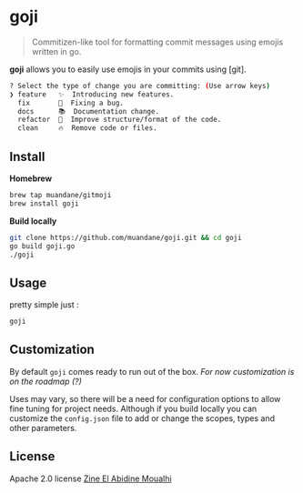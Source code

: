 # goji

> Commitizen-like tool for formatting commit messages using emojis written in go.

**goji** allows you to easily use emojis in your commits using [git].

```sh
? Select the type of change you are committing: (Use arrow keys)
❯ feature   ✨  Introducing new features.
  fix       🐛  Fixing a bug.
  docs      📚  Documentation change.
  refactor  🎨  Improve structure/format of the code.
  clean     🔥  Remove code or files.
```

## Install

**Homebrew**

```bash
brew tap muandane/gitmoji 
brew install goji
```

**Build locally**

```bash
git clone https://github.com/muandane/goji.git && cd goji
go build goji.go
./goji
```

## Usage

pretty simple just :

```sh
goji
```

## Customization

By default `goji` comes ready to run out of the box. *For now customization is on the roadmap (?)*

Uses may vary, so there will be a need for configuration options to allow fine tuning for project needs.
Although if you build locally you can customize the `config.json` file to add or change the scopes, types and other parameters.

## License

Apache 2.0 license [Zine El Abidine Moualhi](https://www.linkedin.com/in/zinemoualhi/)
